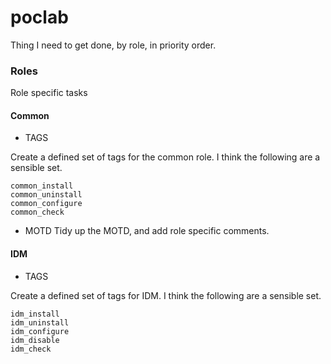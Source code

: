 # poclab
Thing I need to get done, by role, in priority order.
### Roles
Role specific tasks
#### Common
- TAGS

Create a defined set of tags for the common role. I think the following are a sensible set.
```
common_install
common_uninstall
common_configure
common_check
```
- MOTD
Tidy up the MOTD, and add role specific comments.


#### IDM

- TAGS

Create a defined set of tags for IDM. I think the following are a sensible set.
```
idm_install
idm_uninstall
idm_configure
idm_disable
idm_check
```

